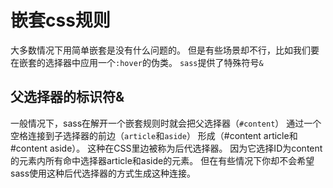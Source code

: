 # 嵌套css规则

大多数情况下用简单嵌套是没有什么问题的。
但是有些场景却不行，比如我们要在嵌套的选择器中应用一个`:hover`的伪类。
`sass`提供了特殊符号`&`

## 父选择器的标识符&

一般情况下，sass在解开一个嵌套规则时就会把父选择器（`#content`）
通过一个空格连接到子选择器的前边（`article`和`aside`）
形成（#content article和#content aside）。
这种在CSS里边被称为后代选择器。
因为它选择ID为content的元素内所有命中选择器article和aside的元素。
但在有些情况下你却不会希望sass使用这种后代选择器的方式生成这种连接。
